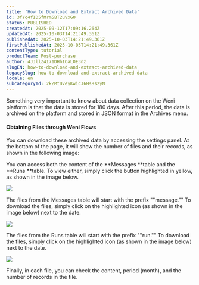 ```yaml
---
title: 'How to Download and Extract Archived Data'
id: 3fYq4fID5fMrm5BT2uVxG0
status: PUBLISHED
createdAt: 2025-09-12T17:09:16.264Z
updatedAt: 2025-10-03T14:21:49.361Z
publishedAt: 2025-10-03T14:21:49.361Z
firstPublishedAt: 2025-10-03T14:21:49.361Z
contentType: tutorial
productTeam: Post-purchase
author: 4JJllZ4I71DHhIOaLOE3nz
slugEN: how-to-download-and-extract-archived-data
legacySlug: how-to-download-and-extract-archived-data
locale: en
subcategoryId: 2kZMtDveyKwicJ6Hs8s2yN
---
```


Something very important to know about data collection on the Weni platform is that the data is stored for 180 days. After this period, the data is archived on the platform and stored in JSON format in the Archives menu.

#### **Obtaining Files through Weni Flows**

You can download these archived data by accessing the settings panel. At the bottom of the page, it will show the number of files and their records, as shown in the following image:

You can access both the content of the **Messages **table and the **Runs **table. To view either, simply click the button highlighted in yellow, as shown in the image below.

![](https://cdn.statically.io/gh/vtexdocs/help-center-content/refs/heads/main/docs/en/tutorials/weni-by-vtex/studio/how-to-download-and-extract-archived-data_1.png)

The files from the Messages table will start with the prefix ""message."" To download the files, simply click on the highlighted icon (as shown in the image below) next to the date.

![](https://cdn.statically.io/gh/vtexdocs/help-center-content/refs/heads/main/docs/en/tutorials/weni-by-vtex/studio/how-to-download-and-extract-archived-data_2.png)

The files from the Runs table will start with the prefix ""run."" To download the files, simply click on the highlighted icon (as shown in the image below) next to the date.

![](https://cdn.statically.io/gh/vtexdocs/help-center-content/refs/heads/main/docs/en/tutorials/weni-by-vtex/studio/how-to-download-and-extract-archived-data_3.png)

Finally, in each file, you can check the content, period (month), and the number of records in the file.
